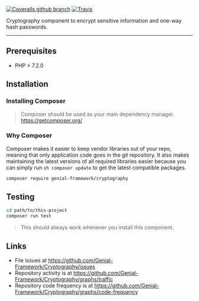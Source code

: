 [![Coveralls github branch](https://img.shields.io/coveralls/github/Genial-Framework/Cryptography/master.svg?style=flat-square)](https://coveralls.io/github/Genial-Framework/Cryptography?branch=master) [![Travis](https://img.shields.io/travis/Genial-Framework/Cryptography.svg?style=flat-square)](https://travis-ci.org/Genial-Framework/Cryptography) 

Cryptography component to encrypt sensitive information and one-way hash passwords.

-------
## Prerequisites
- PHP > 7.2.0

## Installation

### Installing Composer
> Composer should be used as your main dependency manager. <br />
> https://getcomposer.org/

### Why Composer
Composer makes it easier to keep vendor libraries out of your repo, meaning that only application code goes in the git repository. It also makes maintaining the latest versions of all required libraries easier because you can simply run ```sh composer update``` to get the latest compatible packages.

```sh
composer require genial-framework/cryptography
```

## Testing
```sh
cd path/to/this-project
composer run test
```
> This should always work whenever you install this component.
## Links
- File issues at https://github.com/Genial-Framework/Cryptography/issues
- Repository activity is at https://github.com/Genial-Framework/Cryptography/graphs/traffic
- Repository code frequency is at https://github.com/Genial-Framework/Cryptography/graphs/code-frequency
